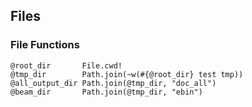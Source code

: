 ## Files

### File Functions
```
@root_dir       File.cwd!
@tmp_dir        Path.join(~w(#{@root_dir} test tmp))
@all_output_dir Path.join(@tmp_dir, "doc_all")
@beam_dir       Path.join(@tmp_dir, "ebin")

```
